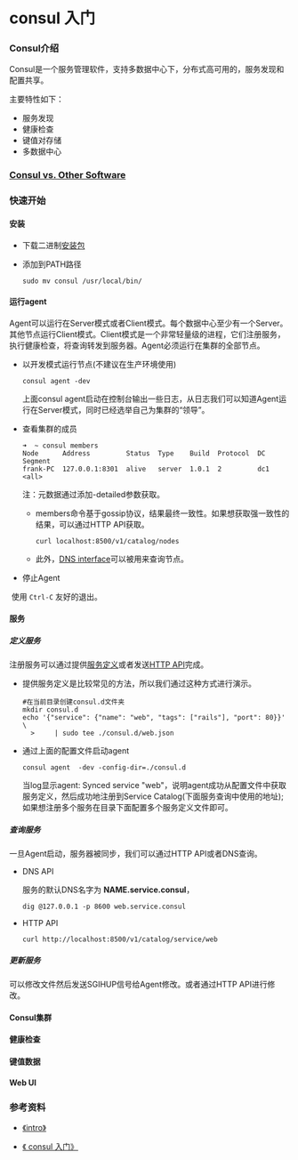 # consul 入门

### Consul介绍

Consul是一个服务管理软件，支持多数据中心下，分布式高可用的，服务发现和配置共享。

主要特性如下：

+ 服务发现
+ 健康检查
+ 键值对存储
+ 多数据中心

### [Consul vs. Other Software](https://www.consul.io/intro/vs/index.html)

### 快速开始

#### 安装

+ 下载二进制[安装包](https://www.consul.io/downloads.html)

+ 添加到PATH路径

  ```shell
  sudo mv consul /usr/local/bin/
  ```

#### 运行agent

​	Agent可以运行在Server模式或者Client模式。每个数据中心至少有一个Server。其他节点运行Client模式。Client模式是一个非常轻量级的进程，它们注册服务，执行健康检查，将查询转发到服务器。Agent必须运行在集群的全部节点。

+ 以开发模式运行节点(不建议在生产环境使用)

  ```shell
  consul agent -dev
  ```

  上面consul agent启动在控制台输出一些日志，从日志我们可以知道Agent运行在Server模式，同时已经选举自己为集群的“领导”。

+ 查看集群的成员

  ```shell
  ➜  ~ consul members
  Node      Address         Status  Type    Build  Protocol  DC   Segment
  frank-PC  127.0.0.1:8301  alive   server  1.0.1  2         dc1  <all>
  ```

  注：元数据通过添加-detailed参数获取。

  + members命令基于gossip协议，结果最终一致性。如果想获取强一致性的结果，可以通过HTTP API获取。

    ```
    curl localhost:8500/v1/catalog/nodes
    ```

  + 此外，[DNS interface](https://www.consul.io/docs/agent/dns.html)可以被用来查询节点。

+ 停止Agent

​	使用 `Ctrl-C` 友好的退出。

#### 服务

##### 定义服务

注册服务可以通过提供[服务定义](https://www.consul.io/docs/agent/services.html)或者发送[HTTP API](https://www.consul.io/api/index.html)完成。

+ 提供服务定义是比较常见的方法，所以我们通过这种方式进行演示。

  ```shell
  #在当前目录创建consul.d文件夹
  mkdir consul.d
  echo '{"service": {"name": "web", "tags": ["rails"], "port": 80}}' \
  	>     | sudo tee ./consul.d/web.json
  ```


+ 通过上面的配置文件启动agent

  ```shell
  consul agent  -dev -config-dir=./consul.d
  ```

  当log显示agent: Synced service "web"，说明agent成功从配置文件中获取服务定义，然后成功地注册到Service Catalog(下面服务查询中使用的地址);如果想注册多个服务在目录下面配置多个服务定义文件即可。

##### 查询服务

一旦Agent启动，服务器被同步，我们可以通过HTTP API或者DNS查询。

+ DNS API

  服务的默认DNS名字为 **NAME.service.consul**，

  ```
  dig @127.0.0.1 -p 8600 web.service.consul
  ```

+ HTTP API

  ```
  curl http://localhost:8500/v1/catalog/service/web
  ```

##### 更新服务

可以修改文件然后发送SGIHUP信号给Agent修改。或者通过HTTP API进行修改。

#### Consul集群

#### 健康检查

#### 键值数据

#### Web UI

### 参考资料

+ [ 《intro》](https://www.consul.io/intro/index.html)


+ [ 《 consul 入门》](http://blog.csdn.net/viewcode/article/details/45915179)